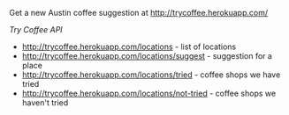 Get a new Austin coffee suggestion at http://trycoffee.herokuapp.com/

*Try Coffee API*

* http://trycoffee.herokuapp.com/locations - list of locations
* http://trycoffee.herokuapp.com/locations/suggest - suggestion for a place
* http://trycoffee.herokuapp.com/locations/tried - coffee shops we have tried
* http://trycoffee.herokuapp.com/locations/not-tried - coffee shops we haven't tried
